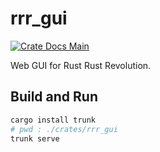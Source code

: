 # rrr_gui

[![Crate Docs Main]][docs main]

[crate docs main]: https://img.shields.io/badge/docs-main-4e73a5
[docs main]: https://flashflashrevolution.github.io/rrr/api/rrr_gui

Web GUI for Rust Rust Revolution.

## Build and Run

```zsh
cargo install trunk
# pwd : ./crates/rrr_gui
trunk serve
```
